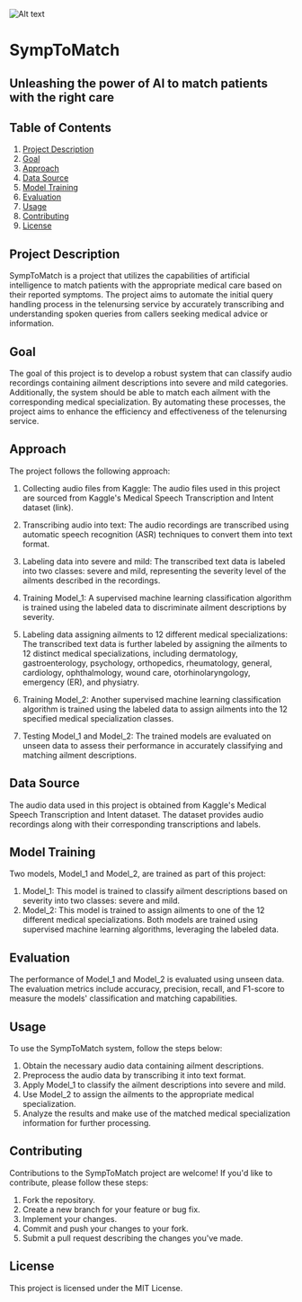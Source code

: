 ![Alt text](https://github.com/mzeugenia/speech-recognition/blob/main/figures/intro_figure.png)

# SympToMatch
## Unleashing the power of AI to match patients with the right care

## Table of Contents
<!--ts-->
1. [Project Description](#project-description)
2. [Goal](#goal)
3. [Approach](#approach)
4. [Data Source](#data-source)
5. [Model Training](#model-training)
6. [Evaluation](#evaluation)
7. [Usage](#usage)
8. [Contributing](#contributing)
9. [License](#license)
<!--te-->



## Project Description

SympToMatch is a project that utilizes the capabilities of artificial intelligence to match patients with the appropriate medical care based on their reported symptoms. The project aims to automate the initial query handling process in the telenursing service by accurately transcribing and understanding spoken queries from callers seeking medical advice or information.

## Goal

The goal of this project is to develop a robust system that can classify audio recordings containing ailment descriptions into severe and mild categories. Additionally, the system should be able to match each ailment with the corresponding medical specialization. By automating these processes, the project aims to enhance the efficiency and effectiveness of the telenursing service.

## Approach

The project follows the following approach:

1. Collecting audio files from Kaggle: The audio files used in this project are sourced from Kaggle's Medical Speech Transcription and Intent dataset (link).

2. Transcribing audio into text: The audio recordings are transcribed using automatic speech recognition (ASR) techniques to convert them into text format.

3. Labeling data into severe and mild: The transcribed text data is labeled into two classes: severe and mild, representing the severity level of the ailments described in the recordings.

4. Training Model_1: A supervised machine learning classification algorithm is trained using the labeled data to discriminate ailment descriptions by severity.

5. Labeling data assigning ailments to 12 different medical specializations: The transcribed text data is further labeled by assigning the ailments to 12 distinct medical specializations, including dermatology, gastroenterology, psychology, orthopedics, rheumatology, general, cardiology, ophthalmology, wound care, otorhinolaryngology, emergency (ER), and physiatry.

6. Training Model_2: Another supervised machine learning classification algorithm is trained using the labeled data to assign ailments into the 12 specified medical specialization classes.

7. Testing Model_1 and Model_2: The trained models are evaluated on unseen data to assess their performance in accurately classifying and matching ailment descriptions.

## Data Source

The audio data used in this project is obtained from Kaggle's Medical Speech Transcription and Intent dataset. The dataset provides audio recordings along with their corresponding transcriptions and labels.

## Model Training

Two models, Model_1 and Model_2, are trained as part of this project:

1. Model_1: This model is trained to classify ailment descriptions based on severity into two classes: severe and mild.
2. Model_2: This model is trained to assign ailments to one of the 12 different medical specializations.
Both models are trained using supervised machine learning algorithms, leveraging the labeled data.

## Evaluation

The performance of Model_1 and Model_2 is evaluated using unseen data. The evaluation metrics include accuracy, precision, recall, and F1-score to measure the models' classification and matching capabilities.

## Usage

To use the SympToMatch system, follow the steps below:

1. Obtain the necessary audio data containing ailment descriptions.
2. Preprocess the audio data by transcribing it into text format.
3. Apply Model_1 to classify the ailment descriptions into severe and mild.
4. Use Model_2 to assign the ailments to the appropriate medical specialization.
5. Analyze the results and make use of the matched medical specialization information for further processing.

## Contributing

Contributions to the SympToMatch project are welcome! If you'd like to contribute, please follow these steps:

1. Fork the repository.
2. Create a new branch for your feature or bug fix.
3. Implement your changes.
4. Commit and push your changes to your fork.
5. Submit a pull request describing the changes you've made.

## License

This project is licensed under the MIT License.
